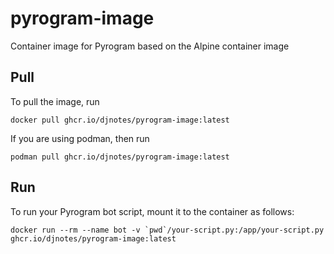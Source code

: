 # pyrogram-image
Container image for Pyrogram based on the Alpine container image


## Pull

To pull the image, run

```
docker pull ghcr.io/djnotes/pyrogram-image:latest
```

If you are using podman, then run

```
podman pull ghcr.io/djnotes/pyrogram-image:latest
```

## Run

To run your Pyrogram bot script, mount it to the container as follows:

```
docker run --rm --name bot -v `pwd`/your-script.py:/app/your-script.py ghcr.io/djnotes/pyrogram-image:latest
```